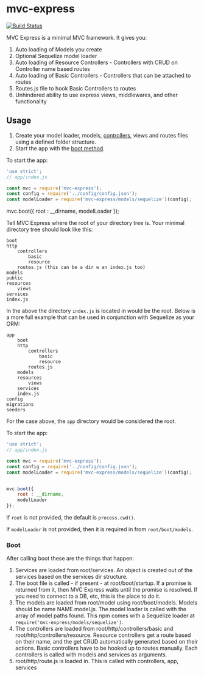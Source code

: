 # mvc-express

[![Build Status](https://travis-ci.org/pajtai/mvc-express.png?branch=master)](https://travis-ci.org/pajtai/mvc-express)

MVC Express is a minimal MVC framework. It gives you:

1. Auto loading of Models you create
1. Optional Sequelize model loader 
1. Auto loading of Resource Controllers - Controllers with CRUD on Controller name based routes
1. Auto loading of Basic Controllers - Controllers that can be attached to routes
1. Routes.js file to hook Basic Controllers to routes
1. Unhindered ability to use express views, middlewares, and other functionality

## Usage

1. Create your model loader, models, [controllers](/mvc-express/controllers), views and routes files using a defined folder structure.
1. Start the app with the [boot method](/mvc-express/boot).

To start the app:

```javascript
'use strict';
// app/index.js

const mvc = require('mvc-express');
const config = require('../config/config.json');
const modelLoader = require('mvc-express/models/sequelize')(config);

```
mvc.boot({
    root : __dirname,
    modelLoader
});



Tell MVC Express where the root of your directory tree is. Your minimal directory tree should look like this:

```
boot
http
    controllers
        basic
        resource
    routes.js (this can be a dir w an index.js too)
models
public    
resources
    views
services
index.js
```

In the above the directory `index.js` is located in would be the root. Below is a more full example that can be used in
 conjunction with Sequelize as your ORM:

```
app
    boot
    http
        controllers
            basic
            resource
        routes.js
    models
    resources
        views
    services
    index.js
config
migrations
seeders
```

For the case above, the `app` directory would be considered the root.

To start the app:

```javascript
'use strict';
// app/index.js

const mvc = require('mvc-express');
const config = require('../config/config.json');
const modelLoader = require('mvc-express/models/sequelize')(config);


mvc.boot({
    root : __dirname,
    modelLoader
});

```

If `root` is not provided, the default is `process.cwd()`.

If `modelLoader` is not provided, then it is required in from `root/boot/models`.

### Boot

After calling boot these are the things that happen:

1. Services are loaded from root/services. An object is created out of the services based on the services dir structure.
2. The boot file is called - if present - at root/boot/startup. If a promise is returned
from it, then MVC Express waits until the promise is resolved. If you need to connect to a DB, etc, this is the place to 
do it.
3. The models are loaded from root/model using root/boot/models. Models should be name NAME.model.js. The model loader is
called with the array of model paths found. This npm comes with a Sequelize loader at `require('mvc-express/models/sequelize')`.
4. The controllers are loaded from root/http/controllers/basic and root/http/controllers/resource. Resource controllers
get a route based on their name, and the get CRUD automatically generated based on their actions. Basic controllers have
to be hooked up to routes manually. Each controllers is called with models and services as arguments.
5. root/http/route.js is loaded in. This is called with controllers, app, services

